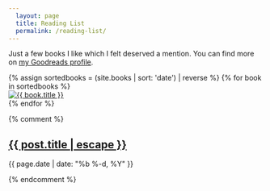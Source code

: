 ```yaml
---
  layout: page
  title: Reading List
  permalink: /reading-list/
---
```


Just a few books I like which I felt deserved a mention. You can find more on <a href="https://www.goodreads.com/ajaykarwal" target="_blank" title="My Goodreads profile">my Goodreads profile</a>.


<div class="book-list">
{% assign sortedbooks = (site.books | sort: 'date') | reverse %}
{% for book in sortedbooks %}
  <div class="book-item">
    <a href="{{ book.url | relative_url }}">
      <img class="book-cover" src="{{ site.base_url }}/images/books/{{ book.cover }}" alt="{{ book.title }}" />
    </a>
  </div>
{% endfor %}
</div>


{% comment %}
<article class="blog-item clearfix">
  <h2 class="title">
    <a href="{{ post.url | relative_url }}">
      {{ post.title | escape }}
    </a>
  </h2>
  <p class="date">
    <time datetime="{{ page.date | date_to_xmlschema }}" itemprop="datePublished">
      {{ page.date | date: "%b %-d, %Y" }}
    </time>
  </p>
</article> 
{% endcomment %}

